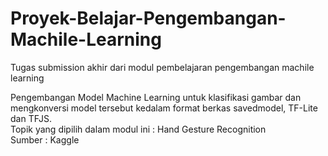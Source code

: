 # Proyek-Belajar-Pengembangan-Machile-Learning
Tugas submission akhir dari modul pembelajaran pengembangan machile learning<br>

Pengembangan Model Machine Learning untuk klasifikasi gambar dan mengkonversi model tersebut kedalam format berkas savedmodel, TF-Lite dan TFJS.<br>
Topik yang dipilih dalam modul ini : Hand Gesture Recognition <br>
Sumber : Kaggle 
